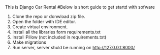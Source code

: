 This is Django Car Rental 
#Below is short guide to get startd with sofware

1. Clone the repo or donwload zip file.
2. Open the folder with IDE editor.
3. Create virtual environment.
4. Install all the libraries form requirements.txt
5. Install Pillow (not included in requirements.txt)
6. Make migrations
7. Run server, server shuld be running on http://127.0.0.1:8000/

